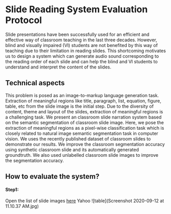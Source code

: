 # Slide Reading System Evaluation Protocol
Slide presentations have been successfully used for an efficient and effective way of classroom teaching in the last three decades. However, blind and visually impaired (VI) students are not benefited by this way of teaching due to their limitation in reading slides. This shortcoming motivates us to design a system which can generate audio sound corresponding to the reading order of each slide and can help the blind and VI students to understand and interpret the content of the slides. 
## Technical aspects
This problem is posed as an image-to-markup language generation task. Extraction of meaningful regions like title, paragraph, list, equation, figure, table, etc from the slide image is the initial step. Due to the diversity of content, theme and layout of the slides, extraction of meaningful regions is a challenging task. We present an classroom slide narration system based on the semantic segmentation of classroom slide image. Here, we pose the extraction of meaningful regions as a pixel-wise classification task which is closely related to natural image semantic segmentation task in computer vision. 
We uses the recently published dataset of classroom slides to demonstrate our results. We improve the classroom segmentation accuracy using synthetic classroom slide and its automatically generated groundtruth.  We also used unlabelled classroom slide images to improve the segmentation accuracy.

## How to evaluate the system?
#### Step1:
Open the list of slide images [here](http://10.2.16.142/cgi-bin/vi_project/list_slide.sh)
Yahoo
![table](Screenshot 2020-09-12 at 11.10.37 AM.jpg)
